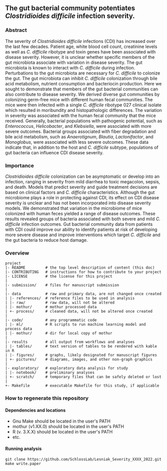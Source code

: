 ## The gut bacterial community potentiates *Clostridioides difficile* infection severity.

### Abstract

The severity of *Clostridioides difficile* infections (CDI) has increased over the last few decades. Patient age, white blood cell count, creatinine levels as well as *C. difficile* ribotype and toxin genes have been associated with disease severity. However, it is unclear whether specific members of the gut microbiota associate with variation in disease severity. The gut microbiota is known to interact with *C. difficile* during infection. Perturbations to the gut microbiota are necessary for *C. difficile* to colonize the gut. The gut microbiota can inhibit *C. difficile* colonization through bile acid metabolism, nutrient consumption and bacteriocin production. Here we sought to demonstrate that members of the gut bacterial communities can also contribute to disease severity. We derived diverse gut communities by colonizing germ-free mice with different human fecal communities. The mice were then infected with a single *C. difficile* ribotype 027 clinical isolate which resulted in moribundity and histopathologic differences. The variation in severity was associated with the human fecal community that the mice received. Generally, bacterial populations with pathogenic potential, such as *Enterococcus*, *Helicobacter*, and *Klebsiella*, were associated with more severe outcomes. Bacterial groups associated with fiber degradation and bile acid metabolism, such as *Anaerotignum*, *Blautia*, *Lactonifactor*, and *Monoglobus*, were associated with less severe outcomes. These data indicate that, in addition to the host and *C. difficile* subtype, populations of gut bacteria can influence CDI disease severity.

### Importance

*Clostridioides difficile* colonization can be asymptomatic or develop into an infection, ranging in severity from mild diarrhea to toxic megacolon, sepsis, and death. Models that predict severity and guide treatment decisions are based on clinical factors and *C. difficile* characteristics. Although the gut microbiome plays a role in protecting against CDI, its effect on CDI disease severity is unclear and has not been incorporated into disease severity models. We demonstrated that variation in the microbiome of mice colonized with human feces yielded a range of disease outcomes. These results revealed groups of bacteria associated with both severe and mild *C. difficile* infection outcomes. Gut bacterial community data from patients with CDI could improve our ability to identify patients at risk of developing more severe disease and improve interventions which target *C. difficile* and the gut bacteria to reduce host damage.






### Overview

	project
	|- README         # the top level description of content (this doc)
	|- CONTRIBUTING   # instructions for how to contribute to your project
	|- LICENSE        # the license for this project
	|
	|- submission/	  # files for manuscript submission
	|
	|- data           # raw and primary data, are not changed once created
	| |- references/  # reference files to be used in analysis
	| |- raw/         # raw data, will not be altered
	| |- mothur/      # mothur processed data
	| +- process/     # cleaned data, will not be altered once created
	|
	|- code/          # any programmatic code
	| |- ml/          # R scripts to run machine learning model and process data
	| |- mothur/      # dir for local copy of mothur
	|
	|- results        # all output from workflows and analyses
	| |- tables/      # text version of tables to be rendered with kable in R
	| |- figures/     # graphs, likely designated for manuscript figures
	| +- pictures/    # diagrams, images, and other non-graph graphics
	|
	|- exploratory/   # exploratory data analysis for study
	| |- notebook/    # preliminary analyses
	| +- scratch/     # temporary files that can be safely deleted or lost
	|
	+- Makefile       # executable Makefile for this study, if applicable


### How to regenerate this repository

#### Dependencies and locations
* Gnu Make should be located in the user's PATH
* mothur (v1.XX.0) should be located in the user's PATH
* R (v. 3.X.X) should be located in the user's PATH
* etc.


#### Running analysis

```
git clone https://github.com/SchlossLab/Lesniak_Severity_XXXX_2022.git
make write.paper
```

